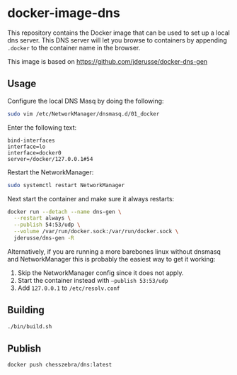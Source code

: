 # docker-image-dns

This repository contains the Docker image that can be used to set up 
a local dns server. This DNS server will let you browse to containers
by appending `.docker` to the container name in the browser.

This image is based on https://github.com/jderusse/docker-dns-gen

## Usage

Configure the local DNS Masq by doing the following:

```bash
sudo vim /etc/NetworkManager/dnsmasq.d/01_docker
```

Enter the following text:

```text
bind-interfaces
interface=lo
interface=docker0
server=/docker/127.0.0.1#54
```

Restart the NetworkManager:

```bash
sudo systemctl restart NetworkManager
```

Next start the container and make sure it always restarts:

```bash
docker run --detach --name dns-gen \
  --restart always \
  --publish 54:53/udp \
  --volume /var/run/docker.sock:/var/run/docker.sock \
  jderusse/dns-gen -R
```

Alternatively, if you are running a more barebones linux without dnsmasq and 
NetworkManager this is probably the easiest way to get it working:

1. Skip the NetworkManager config since it does not apply.
2. Start the container instead with `–publish 53:53/udp`
3. Add `127.0.0.1` to `/etc/resolv.conf`

## Building

```bash
./bin/build.sh
```

## Publish

```bash
docker push chesszebra/dns:latest
```
